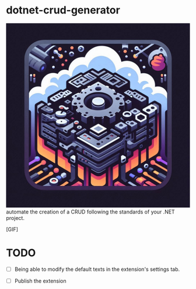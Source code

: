 # dotnet-crud-generator


![](./src/img/icon.jpeg)
automate the creation of a CRUD following the standards of your .NET project.

[GIF]

# TODO

- [ ] Being able to modify the default texts in the extension's settings tab.

- [ ] Publish the extension

